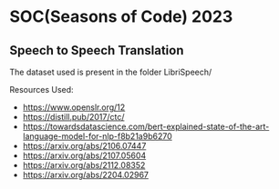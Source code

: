 # SOC(Seasons of Code) 2023
## Speech to Speech Translation
The dataset used is present in the folder LibriSpeech/

Resources Used:
- https://www.openslr.org/12
- https://distill.pub/2017/ctc/
- https://towardsdatascience.com/bert-explained-state-of-the-art-language-model-for-nlp-f8b21a9b6270
- https://arxiv.org/abs/2106.07447
- https://arxiv.org/abs/2107.05604
- https://arxiv.org/abs/2112.08352
- https://arxiv.org/abs/2204.02967
